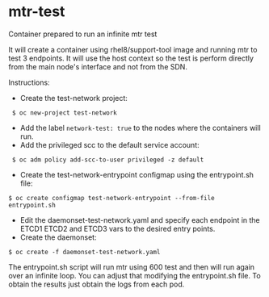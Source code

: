 # mtr-test
Container prepared to run an infinite mtr test 

It will create a container using rhel8/support-tool image and running mtr to test 3 endpoints. It will use the host context so the test is perform directly from the main node's interface and not from the SDN. 

Instructions:

- Create the test-network project:
```
 $ oc new-project test-network
```
- Add the label `network-test: true` to the nodes where the containers will run.
- Add the privileged scc to the default service account:
```
 $ oc adm policy add-scc-to-user privileged -z default
```
- Create the test-network-entrypoint configmap using the entrypoint.sh file: 
```
$ oc create configmap test-network-entrypoint --from-file entrypoint.sh
```
- Edit the daemonset-test-network.yaml and specify each endpoint in the ETCD1 ETCD2 and ETCD3 vars to the desired entry points. 
- Create the daemonset:
```
$ oc create -f daemonset-test-network.yaml
```

The entrypoint.sh script will run mtr using 600 test and then will run again over an infinite loop. You can adjust that modifying the entrypoint.sh file. To obtain the results just obtain the logs from each pod.

